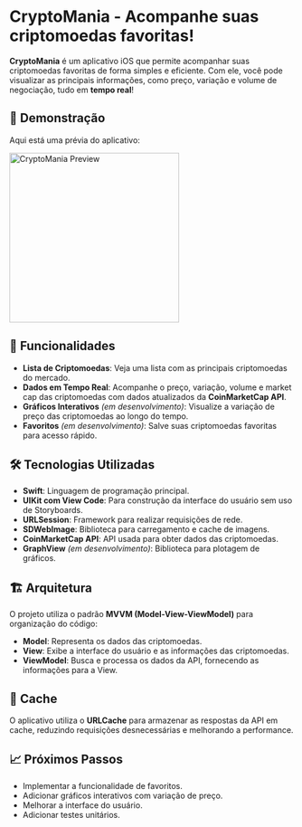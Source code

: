 # CryptoMania - Acompanhe suas criptomoedas favoritas!

**CryptoMania** é um aplicativo iOS que permite acompanhar suas criptomoedas favoritas de forma simples e eficiente. Com ele, você pode visualizar as principais informações, como preço, variação e volume de negociação, tudo em **tempo real**!

## 📱 Demonstração

Aqui está uma prévia do aplicativo:

<img src="https://i.imgur.com/j2qmk5I.jpeg" alt="CryptoMania Preview" width="300"/>

## 🚀 Funcionalidades

- **Lista de Criptomoedas**: Veja uma lista com as principais criptomoedas do mercado.
- **Dados em Tempo Real**: Acompanhe o preço, variação, volume e market cap das criptomoedas com dados atualizados da **CoinMarketCap API**.
- **Gráficos Interativos** *(em desenvolvimento)*: Visualize a variação de preço das criptomoedas ao longo do tempo.
- **Favoritos** *(em desenvolvimento)*: Salve suas criptomoedas favoritas para acesso rápido.

## 🛠 Tecnologias Utilizadas

- **Swift**: Linguagem de programação principal.
- **UIKit com View Code**: Para construção da interface do usuário sem uso de Storyboards.
- **URLSession**: Framework para realizar requisições de rede.
- **SDWebImage**: Biblioteca para carregamento e cache de imagens.
- **CoinMarketCap API**: API usada para obter dados das criptomoedas.
- **GraphView** *(em desenvolvimento)*: Biblioteca para plotagem de gráficos.

## 🏗 Arquitetura

O projeto utiliza o padrão **MVVM (Model-View-ViewModel)** para organização do código:

- **Model**: Representa os dados das criptomoedas.
- **View**: Exibe a interface do usuário e as informações das criptomoedas.
- **ViewModel**: Busca e processa os dados da API, fornecendo as informações para a View.

## 💾 Cache

O aplicativo utiliza o **URLCache** para armazenar as respostas da API em cache, reduzindo requisições desnecessárias e melhorando a performance.

## 📈 Próximos Passos

- Implementar a funcionalidade de favoritos.
- Adicionar gráficos interativos com variação de preço.
- Melhorar a interface do usuário.
- Adicionar testes unitários.
